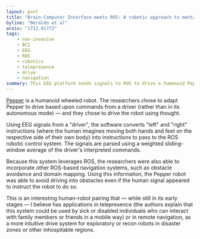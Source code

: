 ```yaml
---
layout: post
title: "Brain-Computer Interface meets ROS: A robotic approach to mentally drive telepresence robots"
byline: "Beraldo et al"
arxiv: "1712.01772"
tags:
    - non-invasive
    - BCI
    - EEG
    - ROS
    - robotics
    - telepresence
    - drive
    - navigation
summary: This EEG platform sends signals to ROS to drive a humanoid Pepper robot for hands-free telepresence.
---
```


[Pepper](https://www.ald.softbankrobotics.com/en/robots/pepper) is a humanoid wheeled robot. The researchers chose to adapt Pepper to drive based upon commands from a driver (rather than in its autonomous mode) — and they chose to drive the robot using thought.

Using EEG signals from a "driver", the software converts "left" and "right" instructions (where the human imagines moving both hands and feet on the respective side of their own body) into instructions to pass to the ROS robotic control system. The signals are parsed using a weighted sliding-window average of the driver's interpreted commands.

Because this system leverages ROS, the researchers were also able to incorporate other ROS-based navigation systems, such as obstacle avoidance and domain mapping. Using this information, the Pepper robot was able to avoid driving into obstacles even if the human signal appeared to instruct the robot to do so.

This is an interesting human-robot pairing that — while still in its early stages — I believe has applications in telepresence (the authors explain that this system could be used by sick or disabled individuals who can interact with family members or friends in a mobile way) or in remote navigation, as a more intuitive drive system for exploratory or recon robots in disaster zones or other inhospitable regions.
